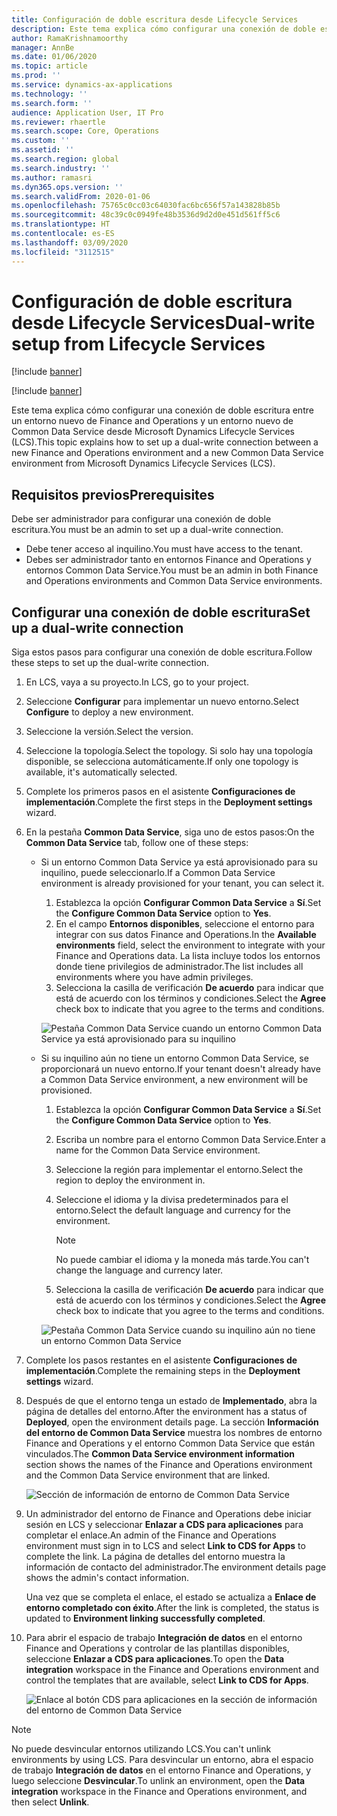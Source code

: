 ```yaml
---
title: Configuración de doble escritura desde Lifecycle Services
description: Este tema explica cómo configurar una conexión de doble escritura entre un entorno nuevo de Finance and Operations y un entorno nuevo de Common Data Service desde Microsoft Dynamics Lifecycle Services (LCS).
author: RamaKrishnamoorthy
manager: AnnBe
ms.date: 01/06/2020
ms.topic: article
ms.prod: ''
ms.service: dynamics-ax-applications
ms.technology: ''
ms.search.form: ''
audience: Application User, IT Pro
ms.reviewer: rhaertle
ms.search.scope: Core, Operations
ms.custom: ''
ms.assetid: ''
ms.search.region: global
ms.search.industry: ''
ms.author: ramasri
ms.dyn365.ops.version: ''
ms.search.validFrom: 2020-01-06
ms.openlocfilehash: 75765c0cc03c64030fac6bc656f57a143828b85b
ms.sourcegitcommit: 48c39c0c0949fe48b3536d9d2d0e451d561ff5c6
ms.translationtype: HT
ms.contentlocale: es-ES
ms.lasthandoff: 03/09/2020
ms.locfileid: "3112515"
---
```

# <a name="dual-write-setup-from-lifecycle-services"></a><span data-ttu-id="eedbd-103">Configuración de doble escritura desde Lifecycle Services</span><span class="sxs-lookup"><span data-stu-id="eedbd-103">Dual-write setup from Lifecycle Services</span></span>

[!include [banner](../../includes/banner.md)]

[!include [banner](../../includes/preview-banner.md)]

<span data-ttu-id="eedbd-104">Este tema explica cómo configurar una conexión de doble escritura entre un entorno nuevo de Finance and Operations y un entorno nuevo de Common Data Service desde Microsoft Dynamics Lifecycle Services (LCS).</span><span class="sxs-lookup"><span data-stu-id="eedbd-104">This topic explains how to set up a dual-write connection between a new Finance and Operations environment and a new Common Data Service environment from Microsoft Dynamics Lifecycle Services (LCS).</span></span>

## <a name="prerequisites"></a><span data-ttu-id="eedbd-105">Requisitos previos</span><span class="sxs-lookup"><span data-stu-id="eedbd-105">Prerequisites</span></span>

<span data-ttu-id="eedbd-106">Debe ser administrador para configurar una conexión de doble escritura.</span><span class="sxs-lookup"><span data-stu-id="eedbd-106">You must be an admin to set up a dual-write connection.</span></span>

+ <span data-ttu-id="eedbd-107">Debe tener acceso al inquilino.</span><span class="sxs-lookup"><span data-stu-id="eedbd-107">You must have access to the tenant.</span></span>
+ <span data-ttu-id="eedbd-108">Debes ser administrador tanto en entornos Finance and Operations y entornos Common Data Service.</span><span class="sxs-lookup"><span data-stu-id="eedbd-108">You must be an admin in both Finance and Operations environments and Common Data Service environments.</span></span>

## <a name="set-up-a-dual-write-connection"></a><span data-ttu-id="eedbd-109">Configurar una conexión de doble escritura</span><span class="sxs-lookup"><span data-stu-id="eedbd-109">Set up a dual-write connection</span></span>

<span data-ttu-id="eedbd-110">Siga estos pasos para configurar una conexión de doble escritura.</span><span class="sxs-lookup"><span data-stu-id="eedbd-110">Follow these steps to set up the dual-write connection.</span></span>

1. <span data-ttu-id="eedbd-111">En LCS, vaya a su proyecto.</span><span class="sxs-lookup"><span data-stu-id="eedbd-111">In LCS, go to your project.</span></span>
2. <span data-ttu-id="eedbd-112">Seleccione **Configurar** para implementar un nuevo entorno.</span><span class="sxs-lookup"><span data-stu-id="eedbd-112">Select **Configure** to deploy a new environment.</span></span>
3. <span data-ttu-id="eedbd-113">Seleccione la versión.</span><span class="sxs-lookup"><span data-stu-id="eedbd-113">Select the version.</span></span> 
4. <span data-ttu-id="eedbd-114">Seleccione la topología.</span><span class="sxs-lookup"><span data-stu-id="eedbd-114">Select the topology.</span></span> <span data-ttu-id="eedbd-115">Si solo hay una topología disponible, se selecciona automáticamente.</span><span class="sxs-lookup"><span data-stu-id="eedbd-115">If only one topology is available, it's automatically selected.</span></span>
5. <span data-ttu-id="eedbd-116">Complete los primeros pasos en el asistente **Configuraciones de implementación**.</span><span class="sxs-lookup"><span data-stu-id="eedbd-116">Complete the first steps in the **Deployment settings** wizard.</span></span>
6. <span data-ttu-id="eedbd-117">En la pestaña **Common Data Service**, siga uno de estos pasos:</span><span class="sxs-lookup"><span data-stu-id="eedbd-117">On the **Common Data Service** tab, follow one of these steps:</span></span>

    - <span data-ttu-id="eedbd-118">Si un entorno Common Data Service ya está aprovisionado para su inquilino, puede seleccionarlo.</span><span class="sxs-lookup"><span data-stu-id="eedbd-118">If a Common Data Service environment is already provisioned for your tenant, you can select it.</span></span>

        1. <span data-ttu-id="eedbd-119">Establezca la opción **Configurar Common Data Service** a **Sí**.</span><span class="sxs-lookup"><span data-stu-id="eedbd-119">Set the **Configure Common Data Service** option to **Yes**.</span></span>
        2. <span data-ttu-id="eedbd-120">En el campo **Entornos disponibles**, seleccione el entorno para integrar con sus datos Finance and Operations.</span><span class="sxs-lookup"><span data-stu-id="eedbd-120">In the **Available environments** field, select the environment to integrate with your Finance and Operations data.</span></span> <span data-ttu-id="eedbd-121">La lista incluye todos los entornos donde tiene privilegios de administrador.</span><span class="sxs-lookup"><span data-stu-id="eedbd-121">The list includes all environments where you have admin privileges.</span></span>
        3. <span data-ttu-id="eedbd-122">Selecciona la casilla de verificación **De acuerdo** para indicar que está de acuerdo con los términos y condiciones.</span><span class="sxs-lookup"><span data-stu-id="eedbd-122">Select the **Agree** check box to indicate that you agree to the terms and conditions.</span></span>

        ![Pestaña Common Data Service cuando un entorno Common Data Service ya está aprovisionado para su inquilino](../dual-write/media/lcs_setup_1.png)

    - <span data-ttu-id="eedbd-124">Si su inquilino aún no tiene un entorno Common Data Service, se proporcionará un nuevo entorno.</span><span class="sxs-lookup"><span data-stu-id="eedbd-124">If your tenant doesn't already have a Common Data Service environment, a new environment will be provisioned.</span></span>

        1. <span data-ttu-id="eedbd-125">Establezca la opción **Configurar Common Data Service** a **Sí**.</span><span class="sxs-lookup"><span data-stu-id="eedbd-125">Set the **Configure Common Data Service** option to **Yes**.</span></span>
        2. <span data-ttu-id="eedbd-126">Escriba un nombre para el entorno Common Data Service.</span><span class="sxs-lookup"><span data-stu-id="eedbd-126">Enter a name for the Common Data Service environment.</span></span>
        3. <span data-ttu-id="eedbd-127">Seleccione la región para implementar el entorno.</span><span class="sxs-lookup"><span data-stu-id="eedbd-127">Select the region to deploy the environment in.</span></span>
        4. <span data-ttu-id="eedbd-128">Seleccione el idioma y la divisa predeterminados para el entorno.</span><span class="sxs-lookup"><span data-stu-id="eedbd-128">Select the default language and currency for the environment.</span></span>

            > [!NOTE]
            > <span data-ttu-id="eedbd-129">No puede cambiar el idioma y la moneda más tarde.</span><span class="sxs-lookup"><span data-stu-id="eedbd-129">You can't change the language and currency later.</span></span>

        5. <span data-ttu-id="eedbd-130">Selecciona la casilla de verificación **De acuerdo** para indicar que está de acuerdo con los términos y condiciones.</span><span class="sxs-lookup"><span data-stu-id="eedbd-130">Select the **Agree** check box to indicate that you agree to the terms and conditions.</span></span>

        ![Pestaña Common Data Service cuando su inquilino aún no tiene un entorno Common Data Service](../dual-write/media/lcs_setup_2.png)

7. <span data-ttu-id="eedbd-132">Complete los pasos restantes en el asistente **Configuraciones de implementación**.</span><span class="sxs-lookup"><span data-stu-id="eedbd-132">Complete the remaining steps in the **Deployment settings** wizard.</span></span>
8. <span data-ttu-id="eedbd-133">Después de que el entorno tenga un estado de **Implementado**, abra la página de detalles del entorno.</span><span class="sxs-lookup"><span data-stu-id="eedbd-133">After the environment has a status of **Deployed**, open the environment details page.</span></span> <span data-ttu-id="eedbd-134">La sección **Información del entorno de Common Data Service** muestra los nombres de entorno Finance and Operations y el entorno Common Data Service que están vinculados.</span><span class="sxs-lookup"><span data-stu-id="eedbd-134">The **Common Data Service environment information** section shows the names of the Finance and Operations environment and the Common Data Service environment that are linked.</span></span>

    ![Sección de información de entorno de Common Data Service](../dual-write/media/lcs_setup_3.png)

9. <span data-ttu-id="eedbd-136">Un administrador del entorno de Finance and Operations debe iniciar sesión en LCS y seleccionar **Enlazar a CDS para aplicaciones** para completar el enlace.</span><span class="sxs-lookup"><span data-stu-id="eedbd-136">An admin of the Finance and Operations environment must sign in to LCS and select **Link to CDS for Apps** to complete the link.</span></span> <span data-ttu-id="eedbd-137">La página de detalles del entorno muestra la información de contacto del administrador.</span><span class="sxs-lookup"><span data-stu-id="eedbd-137">The environment details page shows the admin's contact information.</span></span>

    <span data-ttu-id="eedbd-138">Una vez que se completa el enlace, el estado se actualiza a **Enlace de entorno completado con éxito**.</span><span class="sxs-lookup"><span data-stu-id="eedbd-138">After the link is completed, the status is updated to **Environment linking successfully completed**.</span></span>

10. <span data-ttu-id="eedbd-139">Para abrir el espacio de trabajo **Integración de datos** en el entorno Finance and Operations y controlar de las plantillas disponibles, seleccione **Enlazar a CDS para aplicaciones**.</span><span class="sxs-lookup"><span data-stu-id="eedbd-139">To open the **Data integration** workspace in the Finance and Operations environment and control the templates that are available, select **Link to CDS for Apps**.</span></span>

    ![Enlace al botón CDS para aplicaciones en la sección de información del entorno de Common Data Service](../dual-write/media/lcs_setup_4.png)

> [!NOTE]
> <span data-ttu-id="eedbd-141">No puede desvincular entornos utilizando LCS.</span><span class="sxs-lookup"><span data-stu-id="eedbd-141">You can't unlink environments by using LCS.</span></span> <span data-ttu-id="eedbd-142">Para desvincular un entorno, abra el espacio de trabajo **Integración de datos** en el entorno Finance and Operations, y luego seleccione **Desvincular**.</span><span class="sxs-lookup"><span data-stu-id="eedbd-142">To unlink an environment, open the **Data integration** workspace in the Finance and Operations environment, and then select **Unlink**.</span></span>
